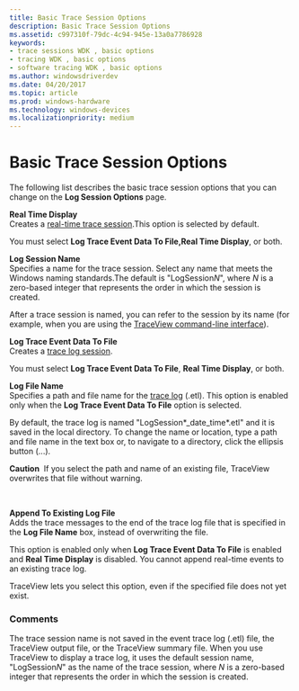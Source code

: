 ```yaml
---
title: Basic Trace Session Options
description: Basic Trace Session Options
ms.assetid: c997310f-79dc-4c94-945e-13a0a7786928
keywords:
- trace sessions WDK , basic options
- tracing WDK , basic options
- software tracing WDK , basic options
ms.author: windowsdriverdev
ms.date: 04/20/2017
ms.topic: article
ms.prod: windows-hardware
ms.technology: windows-devices
ms.localizationpriority: medium
---
```


# Basic Trace Session Options


The following list describes the basic trace session options that you can change on the **Log Session Options** page.

<span id="Real_Time_Display"></span><span id="real_time_display"></span><span id="REAL_TIME_DISPLAY"></span>**Real Time Display**  
Creates a [real-time trace session](trace-session.md#ddk_real_time_trace_sessions_tools).This option is selected by default.

You must select **Log Trace Event Data To File,Real Time Display**, or both.

<span id="Log_Session_Name"></span><span id="log_session_name"></span><span id="LOG_SESSION_NAME"></span>**Log Session Name**  
Specifies a name for the trace session. Select any name that meets the Windows naming standards.The default is "LogSession*N*", where *N* is a zero-based integer that represents the order in which the session is created.

After a trace session is named, you can refer to the session by its name (for example, when you are using the [TraceView command-line interface](traceview-command-line-interface.md)).

<span id="Log_Trace_Event_Data_To_File__"></span><span id="log_trace_event_data_to_file__"></span><span id="LOG_TRACE_EVENT_DATA_TO_FILE__"></span>**Log Trace Event Data To File**   
Creates a [trace log session](trace-session.md#ddk_trace_log_sessions_tools).

You must select **Log Trace Event Data To File**, **Real Time Display**, or both.

<span id="Log_File_Name"></span><span id="log_file_name"></span><span id="LOG_FILE_NAME"></span>**Log File Name**  
Specifies a path and file name for the [trace log](trace-log.md) (.etl). This option is enabled only when the **Log Trace Event Data To File** option is selected.

By default, the trace log is named "LogSession*\_date\_time*.etl" and it is saved in the local directory. To change the name or location, type a path and file name in the text box or, to navigate to a directory, click the ellipsis button (...).

**Caution**  If you select the path and name of an existing file, TraceView overwrites that file without warning.

 

<span id="Append_To_Existing_Log_File"></span><span id="append_to_existing_log_file"></span><span id="APPEND_TO_EXISTING_LOG_FILE"></span>**Append To Existing Log File**  
Adds the trace messages to the end of the trace log file that is specified in the **Log File Name** box, instead of overwriting the file.

This option is enabled only when **Log Trace Event Data To File** is enabled and **Real Time Display** is disabled. You cannot append real-time events to an existing trace log.

TraceView lets you select this option, even if the specified file does not yet exist.

### <span id="comments"></span><span id="COMMENTS"></span>Comments

The trace session name is not saved in the event trace log (.etl) file, the TraceView output file, or the TraceView summary file. When you use TraceView to display a trace log, it uses the default session name, "LogSession*N*" as the name of the trace session, where *N* is a zero-based integer that represents the order in which the session is created.

 

 





